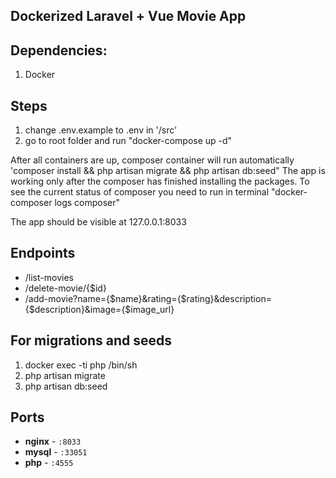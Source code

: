 ## Dockerized Laravel + Vue Movie App

## Dependencies: 
1. Docker
 
## Steps

1. change .env.example to .env in '/src'
2. go to root folder and run "docker-compose up -d"

After all containers are up, composer container will run automatically 'composer install && php artisan migrate && php artisan db:seed"
The app is working only after the composer has finished installing the packages.
To see the current status of composer you need to run in terminal "docker-composer logs composer"

The app should be visible at 127.0.0.1:8033

## Endpoints

- /list-movies
- /delete-movie/{$id}
- /add-movie?name={$name}&rating={$rating}&description={$description}&image={$image_url}

## For migrations and seeds
1. docker exec -ti php /bin/sh
2. php artisan migrate
3. php artisan db:seed


## Ports

- **nginx** - `:8033`
- **mysql** - `:33051`
- **php** - `:4555`


